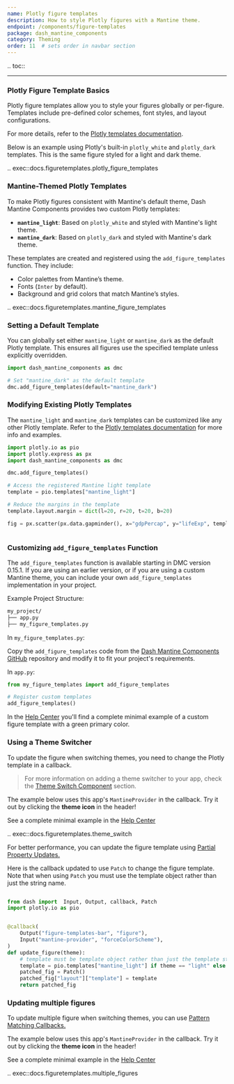 ```yaml
---
name: Plotly figure templates
description: How to style Plotly figures with a Mantine theme.
endpoint: /components/figure-templates
package: dash_mantine_components
category: Theming
order: 11  # sets order in navbar section
---
```


.. toc::

---

### Plotly Figure Template Basics

Plotly figure templates allow you to style your figures globally or per-figure. Templates include pre-defined color schemes, font styles, and layout configurations.

For more details, refer to the [Plotly templates documentation](https://plotly.com/python/templates/).

Below is an example using Plotly's built-in `plotly_white` and `plotly_dark` templates.  This is the same figure
styled for a light and dark theme.


.. exec::docs.figuretemplates.plotly_figure_templates


### Mantine-Themed Plotly Templates

To make Plotly figures consistent with Mantine's default theme, Dash Mantine Components provides two custom Plotly templates:

- **`mantine_light`**: Based on `plotly_white` and styled with Mantine's light theme.  
- **`mantine_dark`**: Based on `plotly_dark` and styled with Mantine's dark theme.  

These templates are created and registered using the `add_figure_templates` function. They include:  
- Color palettes from Mantine’s theme.  
- Fonts (`Inter` by default).  
- Background and grid colors that match Mantine’s styles.  


.. exec::docs.figuretemplates.mantine_figure_templates


### Setting a Default Template
You can globally set either `mantine_light` or `mantine_dark` as the default Plotly template. This ensures all figures
use the specified template unless explicitly overridden.

```python
import dash_mantine_components as dmc

# Set "mantine_dark" as the default template
dmc.add_figure_templates(default="mantine_dark")
```


### Modifying Existing Plotly Templates
The `mantine_light` and `mantine_dark` templates can be customized like any other Plotly template. Refer to the
[Plotly templates documentation](https://plotly.com/python/templates/) for more info and examples.

```python
import plotly.io as pio
import plotly.express as px
import dash_mantine_components as dmc

dmc.add_figure_templates()

# Access the registered Mantine light template
template = pio.templates["mantine_light"]

# Reduce the margins in the template
template.layout.margin = dict(l=20, r=20, t=20, b=20)

fig = px.scatter(px.data.gapminder(), x="gdpPercap", y="lifeExp", template="mantine_light")



```

### Customizing `add_figure_templates` Function
The `add_figure_templates` function is available starting in DMC version 0.15.1.
If you are using an earlier version, or if you are using a custom Mantine theme, you can include your own `add_figure_templates` implementation in your project.

Example Project Structure:
```bash
my_project/  
├── app.py  
├── my_figure_templates.py  
```

In `my_figure_templates.py`:

Copy the `add_figure_templates` code from the [Dash Mantine Components GitHub](https://github.com/snehilvj/dash-mantine-components/blob/master/dash_mantine_components/figure_templates.py) 
repository and modify it to fit your project's requirements.

In `app.py`:
```python
from my_figure_templates import add_figure_templates

# Register custom templates
add_figure_templates()
```

In the [Help Center](https://github.com/snehilvj/dmc-docs/tree/main/help_center/theme_switch_figure_templates_custom) you'll find a complete minimal example of a custom figure template with a green primary color.

### Using a Theme Switcher

To update the figure when switching themes, you need to change the Plotly template in a callback.


> For more information on adding a theme switcher to your app, check the [Theme Switch Component](/theme-switch) section.

The example below uses this app's  `MantineProvider` in the callback.  Try it out by clicking the **theme icon** in the header!

See a complete minimal example in the [Help Center](https://github.com/snehilvj/dmc-docs/tree/main/help_center/theme_switch_figure_templates_simple)

.. exec::docs.figuretemplates.theme_switch

For better performance, you can update the figure template using [Partial Property Updates.](https://dash.plotly.com/partial-properties)

Here is the callback updated to use `Patch` to change the figure template.  Note that when using `Patch` you must use the template
object rather than just the string name.  

```python

from dash import  Input, Output, callback, Patch
import plotly.io as pio


@callback(
    Output("figure-templates-bar", "figure"),
    Input("mantine-provider", "forceColorScheme"),
)
def update_figure(theme):
    # template must be template object rather than just the template string name
    template = pio.templates["mantine_light"] if theme == "light" else pio.templates["mantine_dark"]
    patched_fig = Patch()
    patched_fig["layout"]["template"] = template
    return patched_fig
```

### Updating multiple figures

To update multiple figure when switching themes, you can use [Pattern Matching Callbacks.](https://dash.plotly.com/pattern-matching-callbacks)
 
The example below uses this app's  `MantineProvider` in the callback.  Try it out by clicking the **theme icon** in the header!

See a complete minimal example in the [Help Center](https://github.com/snehilvj/dmc-docs/tree/main/help_center/theme_switch_figure_templates)

.. exec::docs.figuretemplates.multiple_figures

